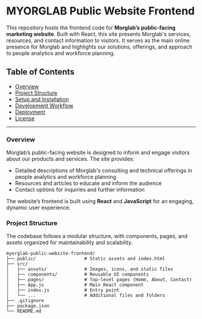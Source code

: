 # MYORGLAB Public Website Frontend

This repository hosts the frontend code for **Morglab’s public-facing marketing website**. Built with React, this site presents Morglab's services, resources, and contact information to visitors. It serves as the main online presence for Morglab and highlights our solutions, offerings, and approach to people analytics and workforce planning.

## Table of Contents

- [Overview](#overview)
- [Project Structure](#project-structure)
- [Setup and Installation](#setup-and-installation)
- [Development Workflow](#development-workflow)
- [Deployment](#deployment)
- [License](#license)

---

### Overview

Morglab’s public-facing website is designed to inform and engage visitors about our products and services. The site provides:
- Detailed descriptions of Morglab's consulting and technical offerings in people analytics and workforce planning
- Resources and articles to educate and inform the audience
- Contact options for inquiries and further information

The website’s frontend is built using **React** and **JavaScript** for an engaging, dynamic user experience. 

### Project Structure

The codebase follows a modular structure, with components, pages, and assets organized for maintainability and scalability.

```plaintext
myorglab-public-website-frontend/
├── public/                  # Static assets and index.html
├── src/
│   ├── assets/              # Images, icons, and static files
│   ├── components/          # Reusable UI components
│   ├── pages/               # Top-level pages (Home, About, Contact)
│   ├── App.js               # Main React component
│   ├── index.js             # Entry point
│   └── ...                  # Additional files and folders
├── .gitignore
├── package.json
└── README.md
